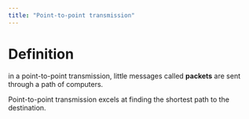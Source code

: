 ```yaml
---
title: "Point-to-point transmission"
---
```


# Definition

in a point-to-point transmission, little messages called **packets** are sent through a path of computers.

Point-to-point transmission excels at finding the shortest path to the destination.

